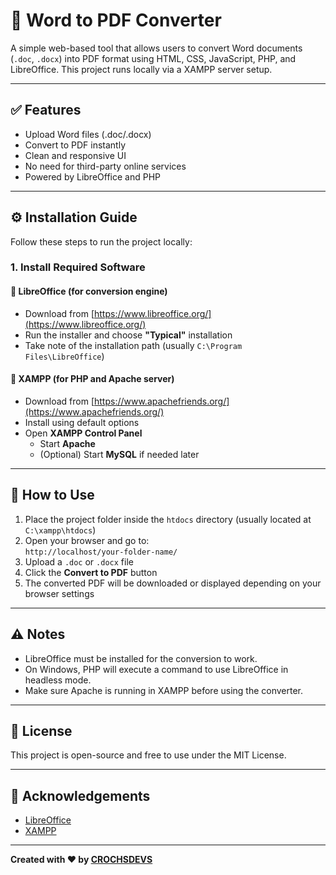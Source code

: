 # 📄 Word to PDF Converter

A simple web-based tool that allows users to convert Word documents (`.doc`, `.docx`) into PDF format using HTML, CSS, JavaScript, PHP, and LibreOffice. This project runs locally via a XAMPP server setup.

---

## ✅ Features

- Upload Word files (.doc/.docx)
- Convert to PDF instantly
- Clean and responsive UI
- No need for third-party online services
- Powered by LibreOffice and PHP

---

## ⚙️ Installation Guide

Follow these steps to run the project locally:

### 1. Install Required Software

#### 🔹 LibreOffice (for conversion engine)
- Download from [https://www.libreoffice.org/](https://www.libreoffice.org/)
- Run the installer and choose **"Typical"** installation
- Take note of the installation path (usually `C:\Program Files\LibreOffice`)

#### 🔹 XAMPP (for PHP and Apache server)
- Download from [https://www.apachefriends.org/](https://www.apachefriends.org/)
- Install using default options
- Open **XAMPP Control Panel**
  - Start **Apache**
  - (Optional) Start **MySQL** if needed later

---

## 📂 How to Use

1. Place the project folder inside the `htdocs` directory (usually located at `C:\xampp\htdocs`)
2. Open your browser and go to:  
   `http://localhost/your-folder-name/`
3. Upload a `.doc` or `.docx` file
4. Click the **Convert to PDF** button
5. The converted PDF will be downloaded or displayed depending on your browser settings

---

## ⚠️ Notes

- LibreOffice must be installed for the conversion to work.
- On Windows, PHP will execute a command to use LibreOffice in headless mode.
- Make sure Apache is running in XAMPP before using the converter.

---

## 📌 License

This project is open-source and free to use under the MIT License.

---

## 🙌 Acknowledgements

- [LibreOffice](https://www.libreoffice.org/)
- [XAMPP](https://www.apachefriends.org/)

---

**Created with ❤️ by [CROCHSDEVS](https://github.com/CROCHSDEVS)**
